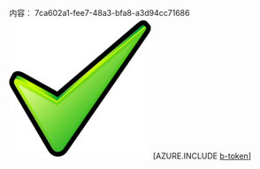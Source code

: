 内容︰ 7ca602a1-fee7-48a3-bfa8-a3d94cc71686![图像](cb8433c5-7031-45c6-8731-b6ba767322b9.png)
[AZURE.INCLUDE [b-token](cc4ef149-85dd-458a-abcb-41fdafd5f042.md)]
